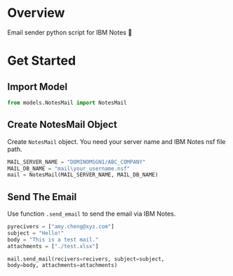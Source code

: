 # Overview

Email sender python script for IBM Notes 📧

# Get Started

## Import Model

```py
from models.NotesMail import NotesMail
```

## Create NotesMail Object

Create `NotesMail` object. You need your server name and IBM Notes nsf file path.

```py
MAIL_SERVER_NAME = "DOMINOMSGN1/ABC_COMPANY"
MAIL_DB_NAME = "mail\your_username.nsf"
mail = NotesMail(MAIL_SERVER_NAME, MAIL_DB_NAME)
```

## Send The Email

Use function `.send_email` to send the email via IBM Notes.

```py
pyrecivers = ["amy.cheng@xyz.com"]
subject = "Hello!"
body = "This is a test mail."
attachments = ["./test.xlsx"]

mail.send_mail(recivers=recivers, subject=subject,
body=body, attachments=attachments)
```
